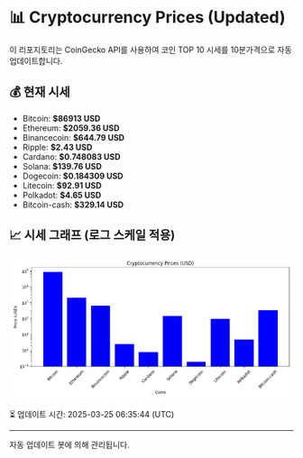 
# 📊 Cryptocurrency Prices (Updated)

이 리포지토리는 CoinGecko API를 사용하여 코인 TOP 10 시세를 10분가격으로 자동 업데이트합니다.

## 💰 현재 시세
- Bitcoin: **$86913 USD**
- Ethereum: **$2059.36 USD**
- Binancecoin: **$644.79 USD**
- Ripple: **$2.43 USD**
- Cardano: **$0.748083 USD**
- Solana: **$139.76 USD**
- Dogecoin: **$0.184309 USD**
- Litecoin: **$92.91 USD**
- Polkadot: **$4.65 USD**
- Bitcoin-cash: **$329.14 USD**

## 📈 시세 그래프 (로그 스케일 적용)
![Crypto Prices](crypto_prices.png)

⏳ 업데이트 시간: 2025-03-25 06:35:44 (UTC)

---
자동 업데이트 봇에 의해 관리됩니다.
